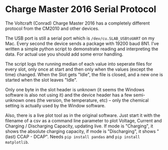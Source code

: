 # Charge Master 2016 Serial Protocol

The Voltcraft (Conrad) Charge Master 2016 has a completely different protocol from the CM2010 and other devices.

The USB port is still a serial port which is `/dev/cu.SLAB_USBtoUART` on my Mac. Every second the device sends a package with 19200 baud 8N1. I've written a simple python script to demonstrate reading and interpreting the data. For actual use you should add some error handling.

The script logs the running median of each value into seperate files for every slot, only once at start and then only when the values (except the time) changed. When the Slot gets "Idle", the file is closed, and a new one is started when the slot leaves "Idle".

Only one byte in the slot header is unknown (it seems the Windows software is also not using it) and the device header has a few semi-unknown ones (the version, the temperature, etc) – only the chemical setting is actually used by the Window software.

Also, there is a live plot tool as in the original software. Just start it with the filename of a csv as a command line parameter to plot Voltage, Current and Charging / Discharging Capacity, updating live. If mode is "Charging", it shows the absolute charging capacity, if mode is "Discharging", it shows "(last) CCAP - DCAP". Needs `pip install pandas` and `pip install matplotlib`.
